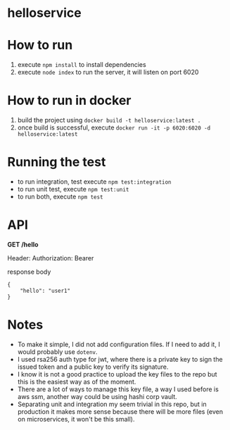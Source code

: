 # helloservice

# How to run

1. execute `npm install` to install dependencies
2. execute `node index` to run the server, it will listen on port 6020

# How to run in docker

1. build the project using `docker build -t helloservice:latest .`
2. once build is successful, execute `docker run -it -p 6020:6020 -d helloservice:latest`

# Running the test

- to run integration, test execute `npm test:integration`
- to run unit test, execute `npm test:unit`
- to run both, execute `npm test`

# API

**GET /hello**

Header:
Authorization: Bearer <token>

response body
```
{
    "hello": "user1"
}
```

# Notes

- To make it simple, I did not add configuration files. If I need to add it, I would probably use `dotenv`.
- I used rsa256 auth type for jwt, where there is a private key to sign the issued token and a public key to verify its signature.
- I know it is not a good practice to upload the key files to the repo but this is the easiest way as of the moment.
- There are a lot of ways to manage this key file, a way I used before is aws ssm, another way could be using hashi corp vault.
- Separating unit and integration my seem trivial in this repo, but in production it makes more sense because there will be more files (even on microservices, it won't be this small).
